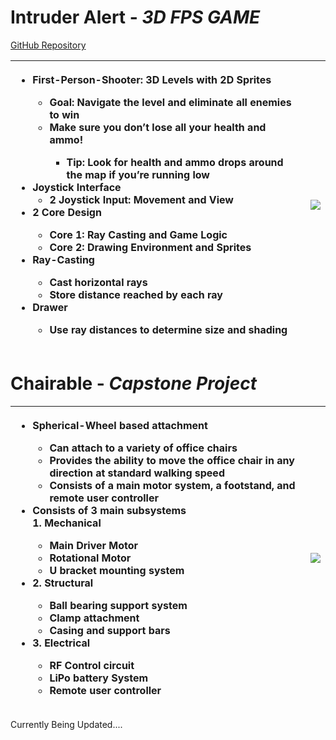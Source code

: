 # Intruder Alert - *3D FPS GAME* #
[GitHub Repository](https://github.com/IanC910/wolfenstein_clone)

| <ul><li>First-Person-Shooter: 3D Levels with 2D Sprites</li><ul><li>Goal: Navigate the level and eliminate all enemies to win</li></li><li>Make sure you don’t lose all your health and ammo!</li><ul><li>Tip: Look for health and ammo drops around the map if you’re running low</li></ul></ul><li>Joystick Interface<br><ul><li>2 Joystick Input: Movement and View</li></ul><li>2 Core Design</li><ul><li>Core 1: Ray Casting and Game Logic</li><li>Core 2: Drawing Environment and Sprites</li></ul><li>Ray-Casting</li><ul><li>Cast horizontal rays</li><li>Store distance reached by each ray</li></ul><li>Drawer</li><ul><li>Use ray distances to determine size and shading</li></ul></ul> | ![](https://github.com/user-attachments/assets/4f9cb050-e5ac-422e-a654-a402c3b98cc0) |
|:--------------------------------------------------------------------------------------------------------------------------------------------------------------------------------------------------------------------------------------------------------------------------------------------------------------------------------------------------------------------------------------------------------------------------------------------------------------------------------------------------------------------------------------------------------------------------|--------------------------------------------------------------------------------------|

# Chairable - *Capstone Project* #

| <ul><li>Spherical-Wheel based attachment</li><ul><li>Can attach to a variety of office chairs</li></li><li>Provides the ability to move the office chair in any direction at standard walking speed</li><li>Consists of a main motor system, a footstand, and<br>remote user controller</li></ul><li>Consists of 3 main subsystems</li>1. Mechanical<ul><li>Main Driver Motor</li><li>Rotational Motor</li><li>U bracket mounting system</li></ul><li>2. Structural</li><ul><li>Ball bearing support system</li><li>Clamp attachment</li><li>Casing and support bars</li></ul><li>3. Electrical</li><ul><li>RF Control circuit</li><li>LiPo battery System</li><li>Remote user controller</li></ul></ul> | ![](https://github.com/user-attachments/assets/8321b5ba-3128-42eb-ab91-536563de6ddc) |
|:--------------------------------------------------------------------------------------------------------------------------------------------------------------------------------------------------------------------------------------------------------------------------------------------------------------------------------------------------------------------------------------------------------------------------------------------------------------------------------------------------------------------------------------------------------------------------|--------------------------------------------------------------------------------------|


Currently Being Updated....
